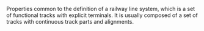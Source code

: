 Properties common to the definition of a railway line system, which is a set of functional tracks with explicit terminals. It is usually composed of a set of tracks with continuous track parts and alignments.

<!-- end of short definition -->

